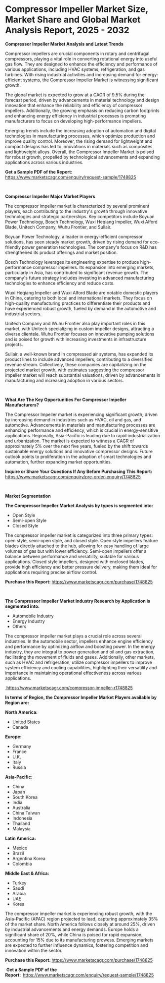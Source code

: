 <p><h1>Compressor Impeller Market Size, Market Share and Global Market Analysis Report, 2025 - 2032</h1></p><p><strong>Compressor Impeller Market Analysis and Latest Trends</strong></p>
<p><p>Compressor impellers are crucial components in rotary and centrifugal compressors, playing a vital role in converting rotational energy into useful gas flow. They are designed to enhance the efficiency and performance of various applications, including HVAC systems, refrigeration, and gas turbines. With rising industrial activities and increasing demand for energy-efficient systems, the Compressor Impeller Market is witnessing significant growth. </p><p>The global market is expected to grow at a CAGR of 9.5% during the forecast period, driven by advancements in material technology and design innovation that enhance the reliability and efficiency of compressor impellers. Additionally, the growing emphasis on reducing carbon footprints and enhancing energy efficiency in industrial processes is prompting manufacturers to focus on developing high-performance impellers.</p><p>Emerging trends include the increasing adoption of automation and digital technologies in manufacturing processes, which optimize production and improve quality control. Moreover, the rising demand for lightweight and compact designs has led to innovations in materials such as composites and lightweight alloys. Overall, the Compressor Impeller Market is poised for robust growth, propelled by technological advancements and expanding applications across various industries.</p></p>
<p><strong>Get a Sample PDF of the Report:&nbsp;</strong> <a href="https://www.marketscagr.com/enquiry/request-sample/1748825?utm_campaign=3290&utm_medium=2&utm_source=Github&utm_content=ia&utm_term=18042025&utm_id=compressor-impeller">https://www.marketscagr.com/enquiry/request-sample/1748825</a></p>
<p>&nbsp;</p>
<p><strong>Compressor Impeller Major Market Players</strong></p>
<p><p>The compressor impeller market is characterized by several prominent players, each contributing to the industry's growth through innovative technologies and strategic partnerships. Key competitors include Boyuan Power Technology, Bosch Technology, Wuxi Heqiang Impeller, Wuxi Alford Blade, Unitech Company, Wuhu Frontier, and Sullair.</p><p>Boyuan Power Technology, a leader in energy-efficient compressor solutions, has seen steady market growth, driven by rising demand for eco-friendly power generation technologies. The company's focus on R&D has strengthened its product offerings and market position.</p><p>Bosch Technology leverages its engineering expertise to produce high-performance compressor impellers. Its expansion into emerging markets, particularly in Asia, has contributed to significant revenue growth. The company's future strategy includes investing in advanced manufacturing technologies to enhance efficiency and reduce costs.</p><p>Wuxi Heqiang Impeller and Wuxi Alford Blade are notable domestic players in China, catering to both local and international markets. They focus on high-quality manufacturing practices to differentiate their products and have experienced robust growth, fueled by demand in the automotive and industrial sectors.</p><p>Unitech Company and Wuhu Frontier also play important roles in this market, with Unitech specializing in custom impeller designs, attracting a diverse clientele. Wuhu Frontier focuses on innovative pumping solutions and is poised for growth with increasing investments in infrastructure projects.</p><p>Sullair, a well-known brand in compressed air systems, has expanded its product lines to include advanced impellers, contributing to a diversified revenue stream. Collectively, these companies are capitalizing on the projected market growth, with estimates suggesting the compressor impeller market will reach substantial valuations, driven by advancements in manufacturing and increasing adoption in various sectors.</p></p>
<p>&nbsp;</p>
<p><strong>What Are The Key Opportunities For Compressor Impeller Manufacturers?</strong></p>
<p><p>The Compressor Impeller market is experiencing significant growth, driven by increasing demand in industries such as HVAC, oil and gas, and automotive. Advancements in materials and manufacturing processes are enhancing performance and efficiency, which is crucial in energy-sensitive applications. Regionally, Asia-Pacific is leading due to rapid industrialization and urbanization. The market is expected to witness a CAGR of approximately 5% over the next five years, fueled by the shift towards sustainable energy solutions and innovative compressor designs. Future outlook points to proliferation in the adoption of smart technologies and automation, further expanding market opportunities.</p></p>
<p><strong>Inquire or Share Your Questions If Any Before Purchasing This Report:</strong> <a href="https://www.marketscagr.com/enquiry/pre-order-enquiry/1748825?utm_campaign=3290&utm_medium=2&utm_source=Github&utm_content=ia&utm_term=18042025&utm_id=compressor-impeller">https://www.marketscagr.com/enquiry/pre-order-enquiry/1748825</a></p>
<p>&nbsp;</p>
<p><strong>Market Segmentation</strong></p>
<p><strong>The Compressor Impeller Market Analysis by types is segmented into:</strong></p>
<p><ul><li>Open Style</li><li>Semi-open Style</li><li>Closed Style</li></ul></p>
<p><p>The compressor impeller market is categorized into three primary types: open style, semi-open style, and closed style. Open style impellers feature blades directly attached to the hub, allowing for easy handling of large volumes of gas but with lower efficiency. Semi-open impellers offer a balance between performance and versatility, suitable for various applications. Closed style impellers, designed with enclosed blades, provide high efficiency and better pressure delivery, making them ideal for applications requiring precise airflow control.</p></p>
<p><strong>Purchase this Report:&nbsp;</strong><a href="https://www.marketscagr.com/purchase/1748825?utm_campaign=3290&utm_medium=2&utm_source=Github&utm_content=ia&utm_term=18042025&utm_id=compressor-impeller">https://www.marketscagr.com/purchase/1748825</a></p>
<p>&nbsp;</p>
<p><strong>The Compressor Impeller Market Industry Research by Application is segmented into:</strong></p>
<p><ul><li>Automobile Industry</li><li>Energy Industry</li><li>Others</li></ul></p>
<p><p>The compressor impeller market plays a crucial role across several industries. In the automobile sector, impellers enhance engine efficiency and performance by optimizing airflow and boosting power. In the energy industry, they are integral to power generation and oil and gas extraction, facilitating the movement of fluids and gases. Additionally, other markets, such as HVAC and refrigeration, utilize compressor impellers to improve system efficiency and cooling capabilities, highlighting their versatility and importance in maintaining operational effectiveness across various applications.</p></p>
<p><a href="https://www.marketscagr.com/compressor-impeller-r1748825?utm_campaign=3290&utm_medium=2&utm_source=Github&utm_content=ia&utm_term=18042025&utm_id=compressor-impeller">&nbsp;https://www.marketscagr.com/compressor-impeller-r1748825</a></p>
<p><strong>In terms of Region, the Compressor Impeller Market Players available by Region are:</strong></p>
<p>
    <p> <strong> North America: </strong>
        <ul>
            <li>United States</li>
            <li>Canada</li>
        </ul>
        </p> 
    <p> <strong> Europe: </strong>
        <ul>
            <li>Germany</li>
            <li>France</li>
            <li>U.K.</li>
            <li>Italy</li>
            <li>Russia</li>
        </ul>
        </p> 
    <p> <strong> Asia-Pacific: </strong>
        <ul>
            <li>China</li>
            <li>Japan</li>
            <li>South Korea</li>
            <li>India</li>
            <li>Australia</li>
            <li>China Taiwan</li>
            <li>Indonesia</li>
            <li>Thailand</li>
            <li>Malaysia</li>
        </ul>
        </p> 
    <p> <strong> Latin America: </strong>
        <ul>
            <li>Mexico</li>
            <li>Brazil</li>
            <li>Argentina Korea</li>
            <li>Colombia</li>
        </ul>
        </p> 
    <p> <strong> Middle East & Africa: </strong>
        <ul>
            <li>Turkey</li>
            <li>Saudi</li>
            <li>Arabia</li>
            <li>UAE</li>
            <li>Korea</li>
        </ul>
    </p>
    </p>
<p><p>The compressor impeller market is experiencing robust growth, with the Asia-Pacific (APAC) region projected to lead, capturing approximately 35% of the market share. North America follows closely at around 25%, driven by industrial advancements and energy demands. Europe holds a significant share of 20%, while China is poised for rapid expansion, accounting for 15% due to its manufacturing prowess. Emerging markets are expected to further influence dynamics, fostering competition and innovation within the sector.</p></p>
<p><strong>Purchase this Report: </strong><a href="https://www.marketscagr.com/purchase/1748825?utm_campaign=3290&utm_medium=2&utm_source=Github&utm_content=ia&utm_term=18042025&utm_id=compressor-impeller">https://www.marketscagr.com/purchase/1748825</a></p>
<p>&nbsp;<strong>Get a Sample PDF of the Report:&nbsp;&nbsp;</strong><a href="https://www.marketscagr.com/enquiry/request-sample/1748825?utm_campaign=3290&utm_medium=2&utm_source=Github&utm_content=ia&utm_term=18042025&utm_id=compressor-impeller">https://www.marketscagr.com/enquiry/request-sample/1748825</a></p>
<p><strong></strong></p>
<p><p></p><p></p><p></p></p>